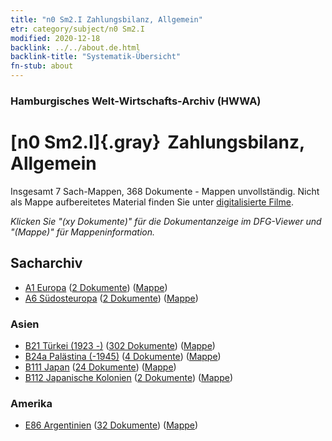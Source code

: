 ```yaml
---
title: "n0 Sm2.I Zahlungsbilanz, Allgemein"
etr: category/subject/n0 Sm2.I
modified: 2020-12-18
backlink: ../../about.de.html
backlink-title: "Systematik-Übersicht"
fn-stub: about
---
```


### Hamburgisches Welt-Wirtschafts-Archiv (HWWA)
# [n0 Sm2.I]{.gray}&#8201; Zahlungsbilanz, Allgemein&#160; 




Insgesamt 7 Sach-Mappen, 368 Dokumente - Mappen unvollständig.
Nicht als Mappe aufbereitetes Material finden Sie unter [digitalisierte Filme](/film/h1_sh).

_Klicken Sie "(xy Dokumente)" für die Dokumentanzeige im DFG-Viewer und "(Mappe)" für Mappeninformation._

## Sacharchiv



- [A1 Europa](../../../geo/about.de.html#A1) (<a href="https://dfg-viewer.de/show/?tx_dlf[id]=https://pm20.zbw.eu/mets/sh/1408xx/140892/1457xx/145776/public.mets.de.xml" target="_blank">2 Dokumente</a>) ([Mappe](http://purl.org/pressemappe20/folder/sh/140892,145776))
- [A6 Südosteuropa](../../../geo/about.de.html#A6) (<a href="https://dfg-viewer.de/show/?tx_dlf[id]=https://pm20.zbw.eu/mets/sh/1409xx/140900/1457xx/145776/public.mets.de.xml" target="_blank">2 Dokumente</a>) ([Mappe](http://purl.org/pressemappe20/folder/sh/140900,145776))

### Asien

- [B21 Türkei (1923 -)](../../../geo/about.de.html#B21) (<a href="https://dfg-viewer.de/show/?tx_dlf[id]=https://pm20.zbw.eu/mets/sh/1411xx/141111/1457xx/145776/public.mets.de.xml" target="_blank">302 Dokumente</a>) ([Mappe](http://purl.org/pressemappe20/folder/sh/141111,145776))
- [B24a Palästina (-1945)](../../../geo/about.de.html#B24a) (<a href="https://dfg-viewer.de/show/?tx_dlf[id]=https://pm20.zbw.eu/mets/sh/1411xx/141115/1457xx/145776/public.mets.de.xml" target="_blank">4 Dokumente</a>) ([Mappe](http://purl.org/pressemappe20/folder/sh/141115,145776))
- [B111 Japan](../../../geo/about.de.html#B111) (<a href="https://dfg-viewer.de/show/?tx_dlf[id]=https://pm20.zbw.eu/mets/sh/1412xx/141272/1457xx/145776/public.mets.de.xml" target="_blank">24 Dokumente</a>) ([Mappe](http://purl.org/pressemappe20/folder/sh/141272,145776))
- [B112 Japanische Kolonien](../../../geo/about.de.html#B112) (<a href="https://dfg-viewer.de/show/?tx_dlf[id]=https://pm20.zbw.eu/mets/sh/1412xx/141273/1457xx/145776/public.mets.de.xml" target="_blank">2 Dokumente</a>) ([Mappe](http://purl.org/pressemappe20/folder/sh/141273,145776))

### Amerika

- [E86 Argentinien](../../../geo/about.de.html#E86) (<a href="https://dfg-viewer.de/show/?tx_dlf[id]=https://pm20.zbw.eu/mets/sh/1416xx/141692/1457xx/145776/public.mets.de.xml" target="_blank">32 Dokumente</a>) ([Mappe](http://purl.org/pressemappe20/folder/sh/141692,145776))



